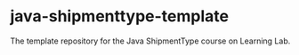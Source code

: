 # java-shipmenttype-template
The template repository for the Java ShipmentType course on Learning Lab.
